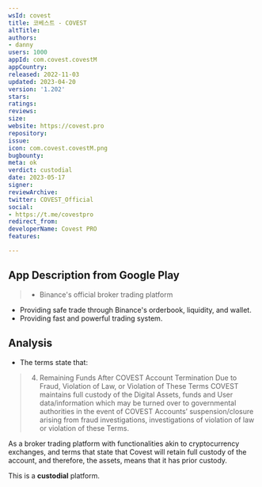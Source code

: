 ```yaml
---
wsId: covest
title: 코베스트 - COVEST
altTitle: 
authors:
- danny 
users: 1000
appId: com.covest.covestM
appCountry: 
released: 2022-11-03
updated: 2023-04-20
version: '1.202'
stars: 
ratings: 
reviews: 
size: 
website: https://covest.pro
repository: 
issue: 
icon: com.covest.covestM.png
bugbounty: 
meta: ok
verdict: custodial
date: 2023-05-17
signer: 
reviewArchive: 
twitter: COVEST_Official
social:
- https://t.me/covestpro 
redirect_from: 
developerName: Covest PRO
features: 

---
```


## App Description from Google Play 

> - Binance's official broker trading platform
- Providing safe trade through Binance's orderbook, liquidity, and wallet.
- Providing fast and powerful trading system.

## Analysis 

- The terms state that: 

> 4. Remaining Funds After COVEST Account Termination Due to Fraud, Violation of Law, or Violation of These Terms COVEST maintains full custody of the Digital Assets, funds and User data/information which may be turned over to governmental authorities in the event of COVEST Accounts’ suspension/closure arising from fraud investigations, investigations of violation of law or violation of these Terms.

As a broker trading platform with functionalities akin to cryptocurrency exchanges, and terms that state that Covest will retain full custody of the account, and therefore, the assets, means that it has prior custody. 

This is a **custodial** platform.